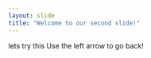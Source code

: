 ```yaml
---
layout: slide
title: "Welcome to our second slide!"
---
```

lets try this
Use the left arrow to go back!
